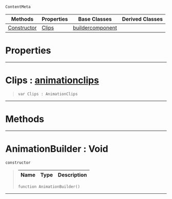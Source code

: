  `ContentMeta`

|Methods|Properties|Base Classes|Derived Classes|
|---|---|---|---|
|[ Constructor](https://github.com/zeroengineteam/ZeroDocs/blob/master/code_reference/class_reference/animationbuilder.markdown#animationbuilder-void)|[ Clips](https://github.com/zeroengineteam/ZeroDocs/blob/master/code_reference/class_reference/animationbuilder.markdown#clips-zero-engine-docume)|[buildercomponent](https://github.com/zeroengineteam/ZeroDocs/blob/master/code_reference/class_reference/buildercomponent.markdown)| |


 #  Properties


---  
 #  Clips : [animationclips](https://github.com/zeroengineteam/ZeroDocs/blob/master/code_reference/class_reference/animationclips.markdown)

> 
> ``` lang=cpp, name=Zilch
> var Clips : AnimationClips


---  
 #  Methods


---  
 #  AnimationBuilder : Void

 `constructor`

> 
> |Name|Type|Description|
> |---|---|---|
> ``` lang=cpp, name=Zilch
> function AnimationBuilder()
> ``` 


---  
 

 
